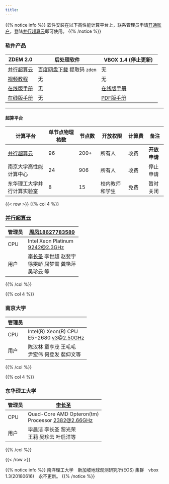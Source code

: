 ```yaml
---
title: 
---
```


{{% notice info %}}
软件安装在以下高性能计算平台上，联系管理员申请[开通账户](https://doc.geovbox.com/latest/hpc/)，登陆[并行超算云](https://cloud.paratera.com/)即可使用。
{{% /notice %}}


### 软件产品

| ZDEM 2.0 | 后处理软件　| VBOX 1.4 (停止更新)　|
| ------------ | -------------- | ------ |
| [并行超算云](https://cloud.paratera.com/) | [百度网盘下载](https://pan.baidu.com/s/1fWjvBPKvayAhWxfij-gAnw) 提取码 `zdem` | 无 |
| [视频教程](https://www.bilibili.com/video/av91259173/)  | 无 | 无 |
| [在线版手册](http://doc.geovbox.com/2.0)  | 无 | [在线版手册](http://doc.geovbox.com/1.4)  |
| [在线版手册](http://doc.geovbox.com/2.0)  | 无 | [PDF版手册](https://doc.geovbox.com/1.4/vbox_doc.pdf)  |

---

#### 超算平台

| 计算平台 | 单节点物理核数　| 节点数　| 开放权限　| 计算费　| 备注 |
| ------------ | -------------- | ------ | -------- | ---------- | --------- |
| [并行超算云](https://cloud.paratera.com/) | 96 | 200+ | 所有人 | 收费　| **开放申请** |
| 南京大学高性能计算中心 | 24 | 906 | 所有人 | 收费　| 停止申请 |
| 东华理工大学并行计算实验室 | 8 | 15 | 校内教师和学生 | 免费　| 暂时关闭 |

{{< row >}}
{{% col 4 %}}
### [并行超算云](https://cloud.paratera.com/)

|管理员|[周凤18627783589](https://doc.geovbox.com/latest/hpc/)|
|----------|----------|
|CPU|Intel Xeon Platinum <br>9242@2.3GHz|
|用户|[李长圣](https://geovbox.com/about/lichangsheng/) 李世超 赵斐宇 <br>徐雯峤 屈梦雪 龚艳萍 <br>吴珍云 等|


{{% /col %}}

{{% col 4 %}}
### 南京大学

|管理员| |
|--------|-------|
|CPU|Intel(R) Xeon(R) CPU <br> E5-2680 v3@2.50GHz||
|用户|陈汉林 童亨茂 王毛毛 <br>尹宏伟 何登发 裴仰文等|

{{% /col %}}

{{% col 4 %}}
### 东华理工大学

|管理员| [李长圣](https://geovbox.com/about/lichangsheng/) |
|--------|-------|
|CPU|Quad-Core AMD Opteron(tm) <br>Processor 2382@2.66GHz|
|用户|毕晨洁 李长圣 黎光荣  <br>王莉 吴珍云 叶启洋等|

{{% /col %}}

{{< /row >}}

{{% notice info %}}
南洋理工大学　新加坡地球观测研究所(EOS) 集群　vbox 1.3(20180616)　永不更新。
{{% /notice %}}
